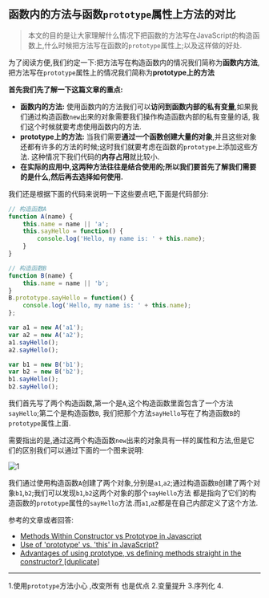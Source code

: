 ## 函数内的方法与函数`prototype`属性上方法的对比

> 本文的目的是让大家理解什么情况下把函数的方法写在JavaScript的构造函数上,什么时候把方法写在函数的`prototype`属性上;以及这样做的好处.

为了阅读方便,我们约定一下:把方法写在构造函数内的情况我们简称为**函数内方法**,把方法写在`prototype`属性上的情况我们简称为**prototype上的方法**

**首先我们先了解一下这篇文章的重点:**

+ **函数内的方法:** 使用函数内的方法我们可以**访问到函数内部的私有变量**,如果我们通过构造函数`new`出来的对象需要我们操作构造函数内部的私有变量的话,
  我们这个时候就要考虑使用函数内的方法.
+ **prototype上的方法:** 当我们需要**通过一个函数创建大量的对象**,并且这些对象还都有许多的方法的时候;这时我们就要考虑在函数的`prototype`上添加这些方法.
  这种情况下我们代码的**内存占用**就比较小.
+ **在实际的应用中,这两种方法往往是结合使用的;所以我们要首先了解我们需要的是什么,然后再去选择如何使用.**

我们还是根据下面的代码来说明一下这些要点吧,下面是代码部分:
```javascript
// 构造函数A
function A(name) {
    this.name = name || 'a';
    this.sayHello = function() {
        console.log('Hello, my name is: ' + this.name);
    }
}

// 构造函数B
function B(name) {
    this.name = name || 'b';
}
B.prototype.sayHello = function() {
    console.log('Hello, my name is: ' + this.name);
};

var a1 = new A('a1');
var a2 = new A('a2');
a1.sayHello();
a2.sayHello();

var b1 = new B('b1');
var b2 = new B('b2');
b1.sayHello();
b2.sayHello();
```

我们首先写了两个构造函数,第一个是`A`,这个构造函数里面包含了一个方法`sayHello`;第二个是构造函数`B`,
我们把那个方法`sayHello`写在了构造函数`B`的`prototype`属性上面.

需要指出的是,通过这两个构造函数`new`出来的对象具有一样的属性和方法,但是它们的区别我们可以通过下面的一个图来说明:

![1](http://angular.angular-china.org/49ddd62c-37f5-4e65-9dba-834f2af9c863.jpg)

我们通过使用构造函数`A`创建了两个对象,分别是`a1`,`a2`;通过构造函数`B`创建了两个对象`b1`,`b2`;我们可以发现`b1`,`b2`这两个对象的那个`sayHello`方法
都是指向了它们的构造函数的`prototype`属性的`sayHello`方法.而`a1`,`a2`都是在自己内部定义了这个方法.







参考的文章或者回答:
+ [Methods Within Constructor vs Prototype in Javascript](http://thecodeship.com/web-development/methods-within-constructor-vs-prototype-in-javascript/ )
+ [Use of 'prototype' vs. 'this' in JavaScript?](http://stackoverflow.com/questions/310870/use-of-prototype-vs-this-in-javascript)
+ [Advantages of using prototype, vs defining methods straight in the constructor? [duplicate]](http://stackoverflow.com/questions/4508313/advantages-of-using-prototype-vs-defining-methods-straight-in-the-constructor)

---

1.使用`prototype`方法小心 ,改变所有 也是优点
2.变量提升
3.序列化
4.
